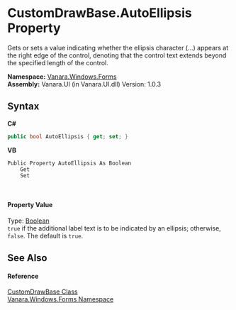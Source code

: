 # CustomDrawBase.AutoEllipsis Property 
 

Gets or sets a value indicating whether the ellipsis character (...) appears at the right edge of the control, denoting that the control text extends beyond the specified length of the control.

**Namespace:**&nbsp;<a href="c580cf52-4028-70db-28d0-f9b1abc03861">Vanara.Windows.Forms</a><br />**Assembly:**&nbsp;Vanara.UI (in Vanara.UI.dll) Version: 1.0.3

## Syntax

**C#**<br />
``` C#
public bool AutoEllipsis { get; set; }
```

**VB**<br />
``` VB
Public Property AutoEllipsis As Boolean
	Get
	Set
```

<br />

#### Property Value
Type: <a href="http://msdn2.microsoft.com/en-us/library/a28wyd50" target="_blank">Boolean</a><br />`true` if the additional label text is to be indicated by an ellipsis; otherwise, `false`. The default is `true`.

## See Also


#### Reference
<a href="3dfecf50-27b2-9ad4-b70a-b00a5fa79a69">CustomDrawBase Class</a><br /><a href="c580cf52-4028-70db-28d0-f9b1abc03861">Vanara.Windows.Forms Namespace</a><br />